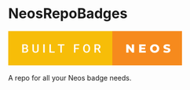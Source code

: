# NeosRepoBadges

[![forthebadge](https://github.com/Zandario/NeosRepoBadges/blob/main/built-for-neos.svg)](https://forthebadge.com)

A repo for all your Neos badge needs.
